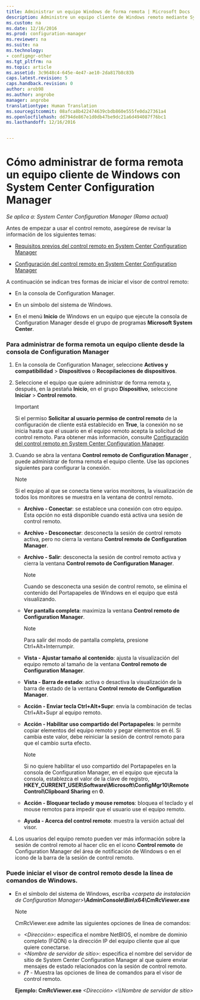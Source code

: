 ```yaml
---
title: Administrar un equipo Windows de forma remota | Microsoft Docs
description: Administre un equipo cliente de Windows remoto mediante System Center Configuration Manager.
ms.custom: na
ms.date: 12/16/2016
ms.prod: configuration-manager
ms.reviewer: na
ms.suite: na
ms.technology:
- configmgr-other
ms.tgt_pltfrm: na
ms.topic: article
ms.assetid: 3c9648c4-645e-4e47-ae10-2da817b8c83b
caps.latest.revision: 5
caps.handback.revision: 0
author: arob98
ms.author: angrobe
manager: angrobe
translationtype: Human Translation
ms.sourcegitcommit: 08afca8b422474639cbdb860e555fe0da27361a4
ms.openlocfilehash: dd794de867e1d0db47be9dc21a6d494087f76bc1
ms.lasthandoff: 12/16/2016


---
```

# <a name="how-to-remotely-administer-a-windows-client-computer-by-using-system-center-configuration-manager"></a>Cómo administrar de forma remota un equipo cliente de Windows con System Center Configuration Manager

*Se aplica a: System Center Configuration Manager (Rama actual)*

Antes de empezar a usar el control remoto, asegúrese de revisar la información de los siguientes temas:  

-   [Requisitos previos del control remoto en System Center Configuration Manager](../../../../core/clients/manage/remote-control/prerequisites-for-remote-control.md)  

-   [Configuración del control remoto en System Center Configuration Manager](../../../../core/clients/manage/remote-control/configuring-remote-control.md)  

A continuación se indican tres formas de iniciar el visor de control remoto:  

-   En la consola de Configuration Manager.  

-   En un símbolo del sistema de Windows.  

-   En el menú **Inicio** de Windows en un equipo que ejecute la consola de Configuration Manager desde el grupo de programas **Microsoft System Center**.  

### <a name="to-remotely-administer-a-client-computer-from-the-configuration-manager-console"></a>Para administrar de forma remota un equipo cliente desde la consola de Configuration Manager  

1.  En la consola de Configuration Manager, seleccione **Activos y compatibilidad** > **Dispositivos** o **Recopilaciones de dispositivos**.  

3.  Seleccione el equipo que quiere administrar de forma remota y, después, en la pestaña **Inicio**, en el grupo **Dispositivo**, seleccione **Iniciar** > **Control remoto**.  

    > [!IMPORTANT]  
    >  Si el permiso **Solicitar al usuario permiso de control remoto** de la configuración de cliente está establecido en **True**, la conexión no se inicia hasta que el usuario en el equipo remoto acepta la solicitud de control remoto. Para obtener más información, consulte [Configuración del control remoto en System Center Configuration Manager](../../../../core/clients/manage/remote-control/configuring-remote-control.md).  

4.  Cuando se abra la ventana **Control remoto de Configuration Manager** , puede administrar de forma remota el equipo cliente. Use las opciones siguientes para configurar la conexión.  

    > [!NOTE]  
    >  Si el equipo al que se conecta tiene varios monitores, la visualización de todos los monitores se muestra en la ventana de control remoto.  

    -   **Archivo - Conectar**: se establece una conexión con otro equipo. Esta opción no está disponible cuando está activa una sesión de control remoto.  

    -   **Archivo - Desconectar**: desconecta la sesión de control remoto activa, pero no cierra la ventana **Control remoto de Configuration Manager**.  

    -   **Archivo - Salir**: desconecta la sesión de control remoto activa y cierra la ventana **Control remoto de Configuration Manager**.  

        > [!NOTE]  
        >  Cuando se desconecta una sesión de control remoto, se elimina el contenido del Portapapeles de Windows en el equipo que está visualizando.  

    -   **Ver pantalla completa**: maximiza la ventana **Control remoto de Configuration Manager**.  

        > [!NOTE]  
        >  Para salir del modo de pantalla completa, presione Ctrl+Alt+Interrumpir.  

    -   **Vista - Ajustar tamaño al contenido**: ajusta la visualización del equipo remoto al tamaño de la ventana **Control remoto de Configuration Manager**.  

    -   **Vista - Barra de estado**: activa o desactiva la visualización de la barra de estado de la ventana **Control remoto de Configuration Manager**.  

    -   **Acción - Enviar tecla Ctrl+Alt+Supr**: envía la combinación de teclas Ctrl+Alt+Supr al equipo remoto.  

    -   **Acción - Habilitar uso compartido del Portapapeles**: le permite copiar elementos del equipo remoto y pegar elementos en él. Si cambia este valor, debe reiniciar la sesión de control remoto para que el cambio surta efecto.  

        > [!NOTE]  
        >  Si no quiere habilitar el uso compartido del Portapapeles en la consola de Configuration Manager, en el equipo que ejecuta la consola, establezca el valor de la clave de registro, **HKEY_CURRENT_USER\Software\Microsoft\ConfigMgr10\Remote Control\Clipboard Sharing** en **0**.  

    -   **Acción - Bloquear teclado y mouse remotos**: bloquea el teclado y el mouse remotos para impedir que el usuario use el equipo remoto.  

    -   **Ayuda - Acerca del control remoto**: muestra la versión actual del visor.  

5.  Los usuarios del equipo remoto pueden ver más información sobre la sesión de control remoto al hacer clic en el icono **Control remoto** de Configuration Manager del área de notificación de Windows o en el icono de la barra de la sesión de control remoto.  

### <a name="to-start-the-remote-control-viewer-from-the-windows-command-line"></a>Puede iniciar el visor de control remoto desde la línea de comandos de Windows.  

-   En el símbolo del sistema de Windows, escriba *<carpeta de instalación de Configuration Manager\>***\AdminConsole\Bin\x64\CmRcViewer.exe**  

    > [!NOTE]  
    >  CmRcViewer.exe admite las siguientes opciones de línea de comandos:  
    >   
    >  -   *<Dirección\>*: especifica el nombre NetBIOS, el nombre de dominio completo (FQDN) o la dirección IP del equipo cliente que al que quiere conectarse.  
    > -   *<Nombre de servidor de sitio\>*: especifica el nombre del servidor de sitio de System Center Configuration Manager al que quiere enviar mensajes de estado relacionados con la sesión de control remoto.  
    > -   **/?** - Muestra las opciones de línea de comandos para el visor de control remoto.  
    >   
    >  **Ejemplo: CmRcViewer.exe** *<Dirección\>* *<\\\Nombre de servidor de sitio>*  

